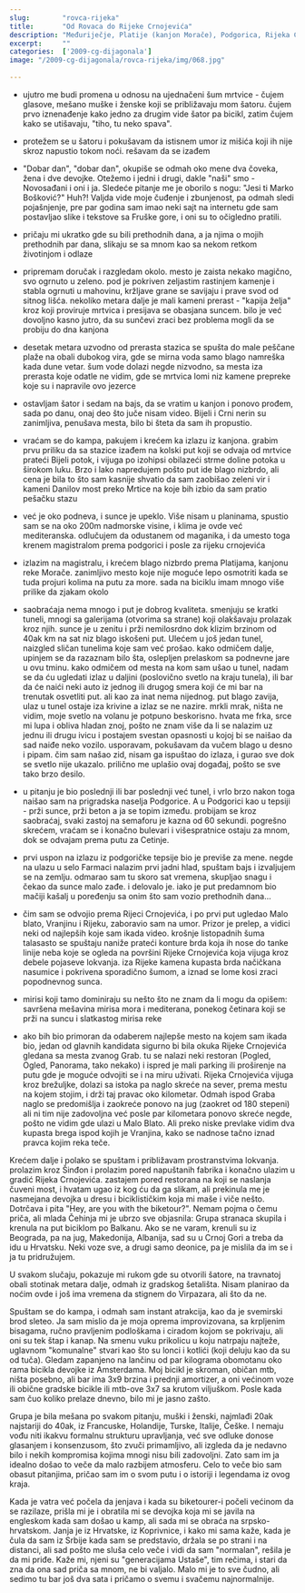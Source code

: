 ```yaml
---
slug:        "rovca-rijeka"
title:       "Od Rovaca do Rijeke Crnojevića"
description: "Međuriječje, Platije (kanjon Morače), Podgorica, Rijeka Crnojevića"
excerpt:     "" 
categories:  ['2009-cg-dijagonala']
image: "/2009-cg-dijagonala/rovca-rijeka/img/068.jpg"
    
---
```



- ujutro me budi promena u odnosu na ujednačeni šum mrtvice - čujem glasove, mešano muške i ženske koji se približavaju 
mom šatoru. čujem prvo iznenađenje kako jedno za drugim vide šator pa bicikl, zatim čujem kako se utišavaju, "tiho, tu neko spava".

- protežem se u šatoru i pokušavam da istisnem umor iz mišića koji ih nije skroz napustio tokom noći. rešavam da se izađem

- "Dobar dan", "dobar dan", okupiše se odmah oko mene dva čoveka, žena i dve devojke. Otežemo i jedni i drugi, dakle "naši" 
smo - Novosađani i oni i ja. Sledeće pitanje me je oborilo s nogu: "Jesi ti Marko Bošković?" Huh?! Valjda vide moje čuđenje
i zbunjenost, pa odmah sledi pojašnjenje, pre par godina sam imao neki sajt na internetu gde sam postavljao slike i 
tekstove sa Fruške gore, i oni su to očigledno pratili.

- pričaju mi ukratko gde su bili prethodnih dana, a ja njima o mojih prethodnih par dana, slikaju se sa mnom kao sa nekom
retkom životinjom i odlaze

- pripremam doručak i razgledam okolo. mesto je zaista nekako magično, svo ogrnuto u zeleno. pod je pokriven zeljastim rastinjem
kamenje i stabla ogrnuti u mahovinu, kržljave grane se savijaju i prave svod od sitnog lišća. nekoliko metara dalje je mali kameni 
prerast - "kapija želja" kroz koji proviruje mrtvica i presijava se obasjana suncem. bilo je već dovoljno kasno jutro, da
su sunčevi zraci bez problema mogli da se probiju do dna kanjona

- desetak metara uzvodno od prerasta stazica se spušta do male peščane plaže na obali dubokog vira, gde se mirna voda samo
blago namreška kada dune vetar. šum vode dolazi negde nizvodno, sa mesta iza prerasta koje odatle ne vidim, gde se mrtvica
lomi niz kamene prepreke koje su i napravile ovo jezerce

- ostavljam šator i sedam na bajs, da se vratim u kanjon i ponovo prođem, sada po danu, onaj deo što juče nisam video. Bijeli
i Crni nerin su zanimljiva, penušava mesta, bilo bi šteta da sam ih propustio. 

- vraćam se do kampa, pakujem i krećem ka izlazu iz kanjona. grabim prvu priliku da sa stazice izađem na kolski put koji se odvaja od
mrtvice prateći Bijeli potok, i vijuga po izohipsi obilazeći strme doline potoka u širokom luku. Brzo i lako napredujem pošto 
put ide blago nizbrdo, ali cena je bila to što sam kasnije shvatio da sam zaobišao zeleni vir i kameni Danilov most preko 
Mrtice na koje bih izbio da sam pratio pešačku stazu

- već je oko podneva, i sunce je upeklo. Više nisam u planinama, spustio sam se na oko 200m nadmorske visine, i klima je 
ovde već mediteranska. odlučujem da odustanem od maganika, i da umesto toga krenem magistralom prema podgorici i posle za
rijeku crnojevića

- izlazim na magistralu, i krećem blago nizbrdo prema Platijama, kanjonu reke Morače. zanimljivo mesto koje nije moguće lepo 
osmotriti kada se tuda projuri kolima na putu za more. sada na biciklu imam mnogo više prilike da zjakam okolo

- saobraćaja nema mnogo i put je dobrog kvaliteta. smenjuju se kratki tuneli, mnogi sa galerijama (otvorima sa strane)
koji olakšavaju prolazak kroz njih. sunce je u zenitu i prži nemilosrdno dok klizim brzinom od 40ak km na sat niz
blago iskošeni put. Ulećem u još jedan tunel, naizgled sličan tunelima koje sam već prošao. kako odmičem dalje, 
upinjem se da razaznam bilo šta, oslepljen prelaskom sa podnevne jare u ovu tminu. kako odmičem od mesta na kom sam ušao
u tunel, nadam se da ću ugledati izlaz u daljini (poslovično svetlo na kraju tunela), ili bar da će naići neki auto iz 
jednog ili drugog smera koji će mi bar na trenutak osvetliti put. ali kao za inat nema nijednog. put blago zavija, ulaz u
tunel ostaje iza krivine a izlaz se ne nazire. mrkli mrak, ništa ne vidim, moje svetlo na volanu je potpuno beskorisno.
hvata me frka, srce mi lupa i obliva hladan znoj, pošto ne znam više da li se nalazim uz jednu ili drugu ivicu i postajem svestan
opasnosti u kojoj bi se naišao da sad naiđe neko vozilo. usporavam, pokušavam da vučem blago u desno i pipam. čim sam
našao zid, nisam ga ispuštao do izlaza, i gurao sve dok se svetlo nije ukazalo. prilično me uplašio ovaj događaj, pošto
se sve tako brzo desilo.

- u pitanju je bio poslednji ili bar poslednji već tunel, i vrlo brzo nakon toga naišao sam na prigradska naselja Podgorice.
A u Podgorici kao u tepsiji - prži sunce, prži beton a ja se topim između. probijam se kroz saobraćaj, svaki zastoj na 
semaforu je kazna od 60 sekundi. pogrešno skrećem, vraćam se i konačno bulevari i višespratnice ostaju za mnom, dok se 
odvajam prema putu za Cetinje.

- prvi uspon na izlazu iz podgoričke tepsije bio je previše za mene. negde na ulazu u selo Farmaci nalazim prvi jadni
hlad, spuštam bajs i izvaljujem se na zemlju. odmarao sam tu skoro sat vremena, skupljao snagu i čekao da sunce malo zađe.
i delovalo je. iako je put predamnom bio mačiji kašalj u poređenju sa onim što sam vozio prethodnih dana...

- čim sam se odvojio prema Rijeci Crnojevića, i po prvi put ugledao Malo blato, Vranjinu i Rijeku, zaboravio sam na umor.
Prizor je prelep, a vidici neki od najlepših koje sam ikada video. krošnje listopadnih šuma talasasto se spuštaju naniže
prateći konture brda koja ih nose do tanke linije neba koje se ogleda na površini Rijeke Crnojevića koja vijuga kroz debele
pojaseve lokvanja. iza Rijeke kamena kupasta brda načičkana nasumice i pokrivena sporadično šumom, a iznad se lome kosi zraci
popodnevnog sunca. 

- mirisi koji tamo dominiraju su nešto što ne znam da li mogu da opišem: savršena mešavina mirisa mora i mediterana, ponekog
četinara koji se prži na suncu i slatkastog mirisa reke

- ako bih bio primoran da odaberem najlepše mesto na kojem sam ikada bio, jedan od glavnih kandidata sigurno bi bila okuka
Rijeke Crnojevića gledana sa mesta zvanog Grab. tu se nalazi neki restoran (Pogled, Ogled, Panorama, tako nekako) i ispred je mali 
parking ili proširenje na putu gde je moguće odvojiti se i na miru uživati. Rijeka Crnojevića vijuga kroz brežuljke,
dolazi sa istoka pa naglo skreće na sever, prema mestu na kojem stojim, i drži taj pravac oko kilometar. Odmah ispod
Graba naglo se predomišlja i zaokreće ponovo na jug (zaokret od 180 stepeni) ali ni tim nije zadovoljna već posle par
kilometara ponovo skreće negde, pošto ne vidim gde ulazi u Malo Blato. Ali preko niske prevlake vidim dva kupasta brega
ispod kojih je Vranjina, kako se nadnose tačno iznad pravca kojim reka teče.

Krećem dalje i polako se spuštam i približavam prostranstvima lokvanja. prolazim kroz Šinđon i prolazim pored napuštanih
fabrika i konačno ulazim u gradić Rijeka Crnojevića. zastajem pored restorana na koji se naslanja čuveni most, i hvatam
ugao iz kog ću da ga slikam, ali prekinula me je nasmejana devojka u dresu i biciklističkim koja mi maše i viče nešto.
Dotrčava i pita "Hey, are you with the biketour?". Nemam pojma o čemu priča, ali mlada Čehinja mi je ubrzo sve objasnila:
Grupa stranaca skupila i krenula na put biciklom po Balkanu. Ako se ne varam, krenuli su iz Beograda, pa na jug, Makedonija,
Albanija, sad su u Crnoj Gori a treba da idu u Hrvatsku. Neki voze sve, a drugi samo deonice, pa je mislila da im se i ja
tu pridružujem.

U svakom slučaju, pokazuje mi rukom gde su otvorili šatore, na travnatoj obali stotinak metara dalje, odmah iz gradskog 
šetališta. Nisam planirao da noćim ovde i još ima vremena da stignem do Virpazara, ali što da ne.

Spuštam se do kampa, i odmah sam instant atrakcija, kao da je svemirski brod sleteo. Ja sam mislio da je moja oprema 
improvizovana, sa krpljenim bisagama, ručno pravljenim podloškama i ciradom kojom se pokrivaju, ali oni su tek štap i kanap.
Na smenu vuku prikolicu u koju natrpaju najteže, uglavnom "komunalne" stvari kao što su lonci i kotlići (koji deluju kao da 
su od tuča). Gledam zapanjeno na lančinu od par kilograma obomotanu oko rama bicikla devojke iz Amsterdama. Moj bicikl je
skroman, običan mtb, ništa posebno, ali bar ima 3x9 brzina i prednji amortizer, a oni većinom voze ili obične gradske 
bicikle ili mtb-ove 3x7 sa krutom viljuškom. Posle kada sam čuo koliko prelaze dnevno, bilo mi je jasno zašto.
 
Grupa je bila mešana po svakom pitanju, muški i ženski, najmlađi 20ak najstariji do 40ak, iz Francuske, Holandije, Turske, 
Italije, Češke. I nemaju vođu niti ikakvu formalnu strukturu upravljanja, već sve odluke donose glasanjem i konsenzusom,
što zvuči primamljivo, ali izgleda da je nedavno bilo i nekih kompromisa kojima mnogi nisu bili zadovoljni. Zato sam im 
ja idealno došao to veče da malo razbijem atmosferu. Celo to veče bio sam obasut pitanjima, pričao sam im o svom putu i
o istoriji i legendama iz ovog kraja. 

Kada je vatra već počela da jenjava i kada su biketourer-i počeli većinom da se razilaze, prišla mi je 
i obratila mi se devojka koja mi se javila na engleskom kada sam došao u kamp, ali sada mi se obraća na srpsko-hrvatskom.
Janja je iz Hrvatske, iz Koprivnice, i kako mi sama kaže, kada je čula da sam iz Srbije kada sam se predstavio, držala
se po strani i na distanci, ali sad pošto me sluša celo veče i vidi da sam "normalan", rešila je da mi priđe. Kaže mi,
njeni su "generacijama Ustaše", tim rečima, i stari da zna da ona sad priča sa mnom, ne bi valjalo. Malo mi je to sve 
čudno, ali sedimo tu bar još dva sata i pričamo o svemu i svačemu najnormalnije.

